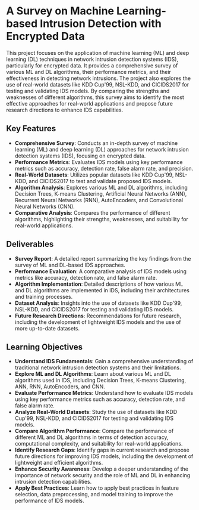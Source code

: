 # A Survey on Machine Learning-based Intrusion Detection with Encrypted Data

This project focuses on the application of machine learning (ML) and deep learning (DL) techniques in network intrusion detection systems (IDS), particularly for encrypted data. It provides a comprehensive survey of various ML and DL algorithms, their performance metrics, and their effectiveness in detecting network intrusions. The project also explores the use of real-world datasets like KDD Cup'99, NSL-KDD, and CICIDS2017 for testing and validating IDS models. By comparing the strengths and weaknesses of different algorithms, this survey aims to identify the most effective approaches for real-world applications and propose future research directions to enhance IDS capabilities.

## Key Features
- **Comprehensive Survey**: Conducts an in-depth survey of machine learning (ML) and deep learning (DL) approaches for network intrusion detection systems (IDS), focusing on encrypted data.
- **Performance Metrics**: Evaluates IDS models using key performance metrics such as accuracy, detection rate, false alarm rate, and precision.
- **Real-World Datasets**: Utilizes popular datasets like KDD Cup'99, NSL-KDD, and CICIDS2017 to test and validate proposed IDS models.
- **Algorithm Analysis**: Explores various ML and DL algorithms, including Decision Trees, K-means Clustering, Artificial Neural Networks (ANN), Recurrent Neural Networks (RNN), AutoEncoders, and Convolutional Neural Networks (CNN).
- **Comparative Analysis**: Compares the performance of different algorithms, highlighting their strengths, weaknesses, and suitability for real-world applications.

## Deliverables
- **Survey Report**: A detailed report summarizing the key findings from the survey of ML and DL-based IDS approaches.
- **Performance Evaluation**: A comparative analysis of IDS models using metrics like accuracy, detection rate, and false alarm rate.
- **Algorithm Implementation**: Detailed descriptions of how various ML and DL algorithms are implemented in IDS, including their architectures and training processes.
- **Dataset Analysis**: Insights into the use of datasets like KDD Cup'99, NSL-KDD, and CICIDS2017 for testing and validating IDS models.
- **Future Research Directions**: Recommendations for future research, including the development of lightweight IDS models and the use of more up-to-date datasets.

## Learning Objectives
- **Understand IDS Fundamentals**: Gain a comprehensive understanding of traditional network intrusion detection systems and their limitations.
- **Explore ML and DL Algorithms**: Learn about various ML and DL algorithms used in IDS, including Decision Trees, K-means Clustering, ANN, RNN, AutoEncoders, and CNN.
- **Evaluate Performance Metrics**: Understand how to evaluate IDS models using key performance metrics such as accuracy, detection rate, and false alarm rate.
- **Analyze Real-World Datasets**: Study the use of datasets like KDD Cup'99, NSL-KDD, and CICIDS2017 for testing and validating IDS models.
- **Compare Algorithm Performance**: Compare the performance of different ML and DL algorithms in terms of detection accuracy, computational complexity, and suitability for real-world applications.
- **Identify Research Gaps**: Identify gaps in current research and propose future directions for improving IDS models, including the development of lightweight and efficient algorithms.
- **Enhance Security Awareness**: Develop a deeper understanding of the importance of network security and the role of ML and DL in enhancing intrusion detection capabilities.
- **Apply Best Practices**: Learn how to apply best practices in feature selection, data preprocessing, and model training to improve the performance of IDS models.
